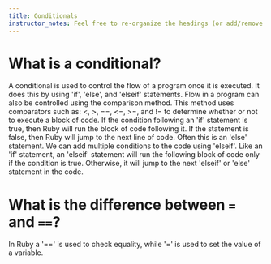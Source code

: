 ```yaml
---
title: Conditionals
instructor_notes: Feel free to re-organize the headings (or add/remove headings) below. We included the headings for your benefit, but it's 100% fine if you want to write your responses in some different structure.
---
```


# What is a conditional?

A conditional is used to control the flow of a program once it is executed.  It does this by using 'if', 'else', and 'elseif' statements. 
Flow in a program can also be controlled using the comparison method.  This method uses comparators such as: <, >, ==, <=, >=, and != to determine whether or not
to execute a block of code.
If the condition following an 'if' statement is true, then Ruby will run the block of code following it.  If the statement is false, then Ruby will jump to 
the next line of code.  Often this is an 'else' statement.  We can add multiple conditions to the code using 'elseif'.  Like an 'if' statement, an 'elseif' statement
will run the following block of code only if the condition is true.  Otherwise, it will jump to the next 'elseif' or 'else' statement in the code. 


# What is the difference between `=` and `==`?

In Ruby a '==' is used to check equality,
while '=' is used to set the value of a variable. 